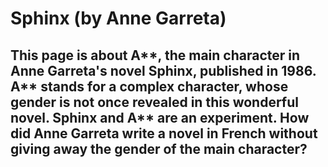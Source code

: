 # Sphinx (by Anne Garreta) 
## This page is about A**, the main character in Anne Garreta's novel Sphinx, published in 1986. A** stands for a complex character, whose gender is not once revealed in this wonderful novel. Sphinx and A** are an experiment. How did Anne Garreta write a novel in French without giving away the gender of the main character?
